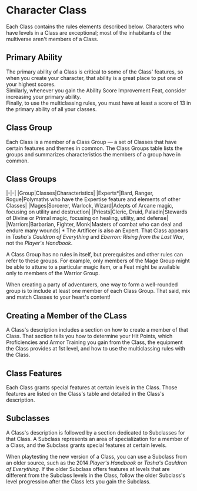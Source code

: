 # Character Class

Each Class contains the rules elements described below.
Characters who have levels in a Class are exceptional; most of the inhabitants of the multiverse aren't members of a Class.

## Primary Ability

The primary ability of a Class is critical to some of the Class' features, so when you create your character, that ability is a great place to put one of your highest scores.  
Similarly, whenever you gain the Ability Score Improvement Feat, consider increasing your primary ability.  
Finally, to use the multiclassing rules, you must have at least a score of 13 in the primary ability of all your classes.

## Class Group

Each Class is a member of a Class Group — a set of Classes that have certain features and themes in common.
The Class Groups table lists the groups and summarizes characteristics the members of a group have in common.

## Class Groups

|-|-|
|Group|Classes|Characteristics|
|Experts*|Bard, Ranger, Rogue|Polymaths who have the Expertise feature and elements of other Classes|
|Mages|Sorcerer, Warlock, Wizard|Adepts of Arcane magic, focusing on utility and destruction|
|Priests|Cleric, Druid, Paladin|Stewards of Divine or Primal magic, focusing on healing, utility, and defense|
|Warriors|Barbarian, Fighter, Monk|Masters of combat who can deal and endure many wounds|
\* The Artificer is also an Expert.
That Class appears in _Tasha's Cauldron of Everything_ and _Eberron: Rising from the Last War_, not the _Player's Handbook_.

A Class Group has no rules in itself, but prerequisites and other rules can refer to these groups.
For example, only members of the Mage Group might be able to attune to a particular magic item, or a Feat might be available only to members of the Warrior Group.

When creating a party of adventurers, one way to form a well-rounded group is to include at least one member of each Class Group.
That said, mix and match Classes to your heart's content!

## Creating a Member of the CLass

A Class's description includes a section on how to create a member of that Class.
That section tells you how to determine your Hit Points, which Proficiencies and Armor Training you gain from the Class, the equipment the Class provides at 1st level, and how to use the multiclassing rules with the Class.

## Class Features

Each Class grants special features at certain levels in the Class.
Those features are listed on the Class's table and detailed in the Class's description.

## Subclasses

A Class's description is followed by a section dedicated to Subclasses for that Class.
A Subclass represents an area of specialization for a member of a Class, and the Subclass grants special features at certain levels.

When playtesting the new version of a Class, you can use a Subclass from an older source, such as the 2014 _Player's Handbook_ or _Tasha's Cauldron of Everything_.
If the older Subclass offers features at levels that are different from the Subclass levels in the Class, follow the older Subclass's level progression after the Class lets you gain the Subclass.
